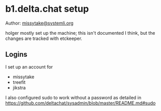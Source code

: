 # b1.delta.chat setup

Author: missytake@systemli.org

holger mostly set up the machine; this isn't documented I think, but the
changes are tracked with etckeeper.

## Logins

I set up an account for 
- missytake
- treefit
- jikstra

I also configured sudo to work without a password as detailed in
https://github.com/deltachat/sysadmin/blob/master/README.md#sudo

